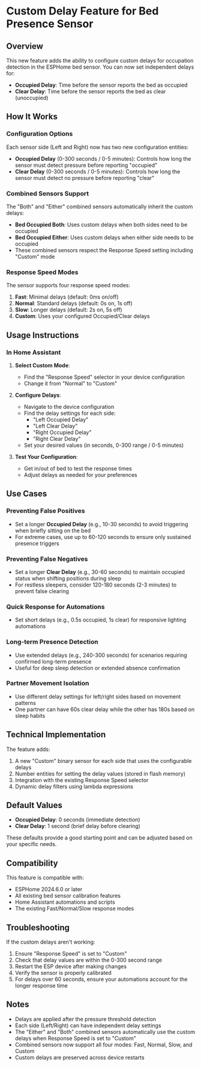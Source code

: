 # Custom Delay Feature for Bed Presence Sensor

## Overview
This new feature adds the ability to configure custom delays for occupation detection in the ESPHome bed sensor. You can now set independent delays for:
- **Occupied Delay**: Time before the sensor reports the bed as occupied
- **Clear Delay**: Time before the sensor reports the bed as clear (unoccupied)

## How It Works

### Configuration Options
Each sensor side (Left and Right) now has two new configuration entities:
- **Occupied Delay** (0-300 seconds / 0-5 minutes): Controls how long the sensor must detect pressure before reporting "occupied"
- **Clear Delay** (0-300 seconds / 0-5 minutes): Controls how long the sensor must detect no pressure before reporting "clear"

### Combined Sensors Support
The "Both" and "Either" combined sensors automatically inherit the custom delays:
- **Bed Occupied Both**: Uses custom delays when both sides need to be occupied
- **Bed Occupied Either**: Uses custom delays when either side needs to be occupied
- These combined sensors respect the Response Speed setting including "Custom" mode

### Response Speed Modes
The sensor supports four response speed modes:
1. **Fast**: Minimal delays (default: 0ms on/off)
2. **Normal**: Standard delays (default: 0s on, 1s off)
3. **Slow**: Longer delays (default: 2s on, 5s off)
4. **Custom**: Uses your configured Occupied/Clear delays

## Usage Instructions

### In Home Assistant

1. **Select Custom Mode**:
   - Find the "Response Speed" selector in your device configuration
   - Change it from "Normal" to "Custom"

2. **Configure Delays**:
   - Navigate to the device configuration
   - Find the delay settings for each side:
     - "Left Occupied Delay"
     - "Left Clear Delay"
     - "Right Occupied Delay"
     - "Right Clear Delay"
   - Set your desired values (in seconds, 0-300 range / 0-5 minutes)

3. **Test Your Configuration**:
   - Get in/out of bed to test the response times
   - Adjust delays as needed for your preferences

## Use Cases

### Preventing False Positives
- Set a longer **Occupied Delay** (e.g., 10-30 seconds) to avoid triggering when briefly sitting on the bed
- For extreme cases, use up to 60-120 seconds to ensure only sustained presence triggers

### Preventing False Negatives
- Set a longer **Clear Delay** (e.g., 30-60 seconds) to maintain occupied status when shifting positions during sleep
- For restless sleepers, consider 120-180 seconds (2-3 minutes) to prevent false clearing

### Quick Response for Automations
- Set short delays (e.g., 0.5s occupied, 1s clear) for responsive lighting automations

### Long-term Presence Detection
- Use extended delays (e.g., 240-300 seconds) for scenarios requiring confirmed long-term presence
- Useful for deep sleep detection or extended absence confirmation

### Partner Movement Isolation
- Use different delay settings for left/right sides based on movement patterns
- One partner can have 60s clear delay while the other has 180s based on sleep habits

## Technical Implementation

The feature adds:
1. A new "Custom" binary sensor for each side that uses the configurable delays
2. Number entities for setting the delay values (stored in flash memory)
3. Integration with the existing Response Speed selector
4. Dynamic delay filters using lambda expressions

## Default Values
- **Occupied Delay**: 0 seconds (immediate detection)
- **Clear Delay**: 1 second (brief delay before clearing)

These defaults provide a good starting point and can be adjusted based on your specific needs.

## Compatibility
This feature is compatible with:
- ESPHome 2024.6.0 or later
- All existing bed sensor calibration features
- Home Assistant automations and scripts
- The existing Fast/Normal/Slow response modes

## Troubleshooting

If the custom delays aren't working:
1. Ensure "Response Speed" is set to "Custom"
2. Check that delay values are within the 0-300 second range
3. Restart the ESP device after making changes
4. Verify the sensor is properly calibrated
5. For delays over 60 seconds, ensure your automations account for the longer response time

## Notes
- Delays are applied after the pressure threshold detection
- Each side (Left/Right) can have independent delay settings
- The "Either" and "Both" combined sensors automatically use the custom delays when Response Speed is set to "Custom"
- Combined sensors now support all four modes: Fast, Normal, Slow, and Custom
- Custom delays are preserved across device restarts